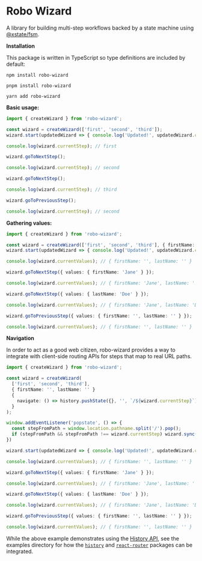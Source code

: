 # Robo Wizard

A library for building multi-step workflows backed by a state machine using [@xstate/fsm](https://xstate.js.org/docs/packages/xstate-fsm/).

**Installation**

This package is written in TypeScript so type definitions are included by default:

```
npm install robo-wizard
```

```
pnpm install robo-wizard
```

```
yarn add robo-wizard
```

**Basic usage:**

```typescript
import { createWizard } from 'robo-wizard';

const wizard = createWizard(['first', 'second', 'third']);
wizard.start(updatedWizard => { console.log('Updated!', updatedWizard.currentStep) });

console.log(wizard.currentStep); // first

wizard.goToNextStep();

console.log(wizard.currentStep); // second

wizard.goToNextStep();

console.log(wizard.currentStep); // third

wizard.goToPreviousStep();

console.log(wizard.currentStep); // second
```

**Gathering values:**

```typescript
import { createWizard } from 'robo-wizard';

const wizard = createWizard(['first', 'second', 'third'], { firstName: '', lastName: '' });
wizard.start(updatedWizard => { console.log('Updated!', updatedWizard.currentStep), updatedWizard.currentValues });

console.log(wizard.currentValues); // { firstName: '', lastName: '' }

wizard.goToNextStep({ values: { firstName: 'Jane' } });

console.log(wizard.currentValues); // { firstName: 'Jane', lastName: '' }

wizard.goToNextStep({ values: { lastName: 'Doe' } });

console.log(wizard.currentValues); // { firstName: 'Jane', lastName: 'Doe' }

wizard.goToPreviousStep({ values: { firstName: '', lastName: '' } });

console.log(wizard.currentValues); // { firstName: '', lastName: '' }
```

**Navigation**

In order to act as a good web citizen, robo-wizard provides a way to integrate with client-side routing APIs for steps that map to real URL paths.

```typescript
import { createWizard } from 'robo-wizard';

const wizard = createWizard(
  ['first', 'second', 'third'],
  { firstName: '', lastName: '' }
  {
    navigate: () => history.pushState({}, '', `/${wizard.currentStep}`)
  }
);

window.addEventListener('popstate', () => {
  const stepFromPath = window.location.pathname.split('/').pop();
  if (stepFromPath && stepFromPath !== wizard.currentStep) wizard.sync({ step: stepFromPath })
})

wizard.start(updatedWizard => { console.log('Updated!', updatedWizard.currentStep), updatedWizard.currentValues });

console.log(wizard.currentValues); // { firstName: '', lastName: '' }

wizard.goToNextStep({ values: { firstName: 'Jane' } });

console.log(wizard.currentValues); // { firstName: 'Jane', lastName: '' }

wizard.goToNextStep({ values: { lastName: 'Doe' } });

console.log(wizard.currentValues); // { firstName: 'Jane', lastName: 'Doe' }

wizard.goToPreviousStep({ values: { firstName: '', lastName: '' } });

console.log(wizard.currentValues); // { firstName: '', lastName: '' }
```

While the above example demonstrates using the [History API](http://developer.mozilla.org/en-US/docs/Web/API/History_API), see the examples directory for how the [`history`](https://www.npmjs.com/package/history) and [`react-router`](https://www.npmjs.com/package/react-router) packages can be integrated.


